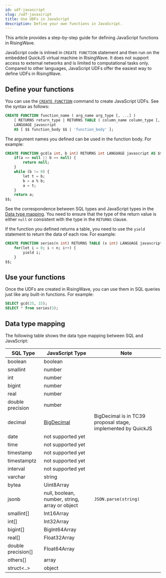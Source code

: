 ```yaml
---
id: udf-javascript
slug: /udf-javascript
title: Use UDFs in JavaScript
description: Define your own functions in JavaScript.
---
```


<head>
  <link rel="canonical" href="https://docs.risingwave.com/docs/current/udf-javascript/" />
</head>

This article provides a step-by-step guide for defining JavaScript functions in RisingWave.

JavaScript code is inlined in `CREATE FUNCTION` statement and then run on the embedded QuickJS virtual machine in RisingWave. It does not support access to external networks and is limited to computational tasks only. Compared to other languages, JavaScript UDFs offer the easiest way to define UDFs in RisingWave.

## Define your functions

You can use the [`CREATE FUNCTION`](/sql/commands/sql-create-function.md) command to create JavaScript UDFs. See the syntax as follows:

```sql
CREATE FUNCTION function_name ( arg_name arg_type [, ...] )
    [ RETURNS return_type | RETURNS TABLE ( column_name column_type [, ...] ) ]
    LANGUAGE javascript
    AS [ $$ function_body $$ | 'function_body' ];
```

The argument names you defined can be used in the function body. For example:

```sql
CREATE FUNCTION gcd(a int, b int) RETURNS int LANGUAGE javascript AS $$
    if(a == null || b == null) {
        return null;
    }
    while (b != 0) {
        let t = b;
        b = a % b;
        a = t;
    }
    return a;
$$;
```

See the correspondence between SQL types and JavaScript types in the [Data type mapping](udf-javascript.md#data-type-mapping). You need to ensure that the type of the return value is either `null` or consistent with the type in the `RETURNS` clause.

If the function you defined returns a table, you need to use the `yield` statement to return the data of each row. For example:

```sql
CREATE FUNCTION series(n int) RETURNS TABLE (x int) LANGUAGE javascript AS $$
    for(let i = 0; i < n; i++) {
        yield i;
    }
$$;
```

## Use your functions

Once the UDFs are created in RisingWave, you can use them in SQL queries just like any built-in functions. For example:

```sql
SELECT gcd(25, 15);
SELECT * from series(5);
```

## Data type mapping

The following table shows the data type mapping between SQL and JavaScript:

| SQL Type           | JavaScript Type                                | Note                                                         |
| ------------------ | ---------------------------------------------- | ------------------------------------------------------------ |
| boolean            | boolean                                        |                                                              |
| smallint           | number                                         |                                                              |
| int                | number                                         |                                                              |
| bigint             | number                                         |                                                              |
| real               | number                                         |                                                              |
| double precision   | number                                         |                                                              |
| decimal            | [BigDecimal]                                   | BigDecimal is in TC39 proposal stage, implemented by QuickJS |
| date               | not supported yet                              |                                                              |
| time               | not supported yet                              |                                                              |
| timestamp          | not supported yet                              |                                                              |
| timestamptz        | not supported yet                              |                                                              |
| interval           | not supported yet                              |                                                              |
| varchar            | string                                         |                                                              |
| bytea              | Uint8Array                                     |                                                              |
| jsonb              | null, boolean, number, string, array or object | `JSON.parse(string)`                                         |
| smallint[]         | Int16Array                                     |                                                              |
| int[]              | Int32Array                                     |                                                              |
| bigint[]           | BigInt64Array                                  |                                                              |
| real[]             | Float32Array                                   |                                                              |
| double precision[] | Float64Array                                   |                                                              |
| others[]           | array                                          |                                                              |
| struct\<..\>       | object                                         |                                                              |

[BigDecimal]: https://github.com/tc39/proposal-decimal/blob/b958a7206774e86b1d443bd6b4926ec9342a9181/bigdecimal-reference.md
